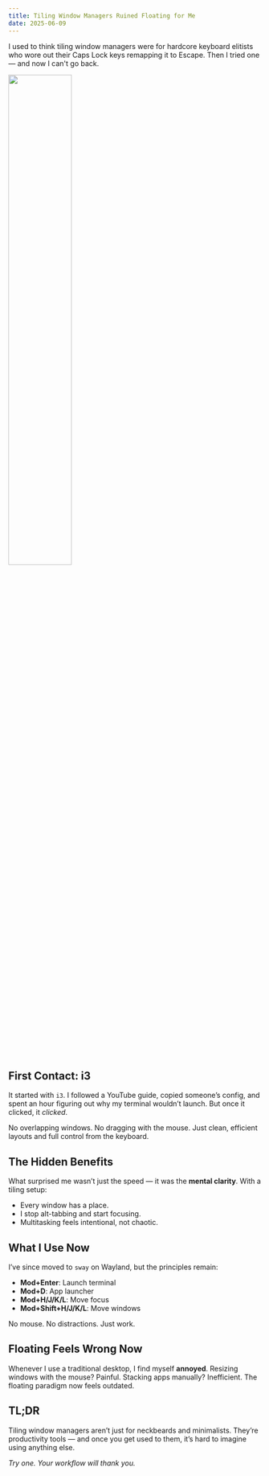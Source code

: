 ```yaml
---
title: Tiling Window Managers Ruined Floating for Me
date: 2025-06-09
---
```


I used to think tiling window managers were for hardcore keyboard elitists who wore out their Caps Lock keys remapping it to Escape. Then I tried one — and now I can't go back.

<img src="https://swag.horse/Smonking.jpg" width="50%" />

## First Contact: i3

It started with `i3`. I followed a YouTube guide, copied someone’s config, and spent an hour figuring out why my terminal wouldn’t launch. But once it clicked, it *clicked*.

No overlapping windows. No dragging with the mouse. Just clean, efficient layouts and full control from the keyboard.

## The Hidden Benefits

What surprised me wasn’t just the speed — it was the **mental clarity**. With a tiling setup:

- Every window has a place.
- I stop alt-tabbing and start focusing.
- Multitasking feels intentional, not chaotic.

## What I Use Now

I’ve since moved to `sway` on Wayland, but the principles remain:

- **Mod+Enter**: Launch terminal  
- **Mod+D**: App launcher  
- **Mod+H/J/K/L**: Move focus  
- **Mod+Shift+H/J/K/L**: Move windows  

No mouse. No distractions. Just work.

## Floating Feels Wrong Now

Whenever I use a traditional desktop, I find myself **annoyed**. Resizing windows with the mouse? Painful. Stacking apps manually? Inefficient. The floating paradigm now feels outdated.

## TL;DR

Tiling window managers aren’t just for neckbeards and minimalists. They’re productivity tools — and once you get used to them, it’s hard to imagine using anything else.

*Try one. Your workflow will thank you.*
